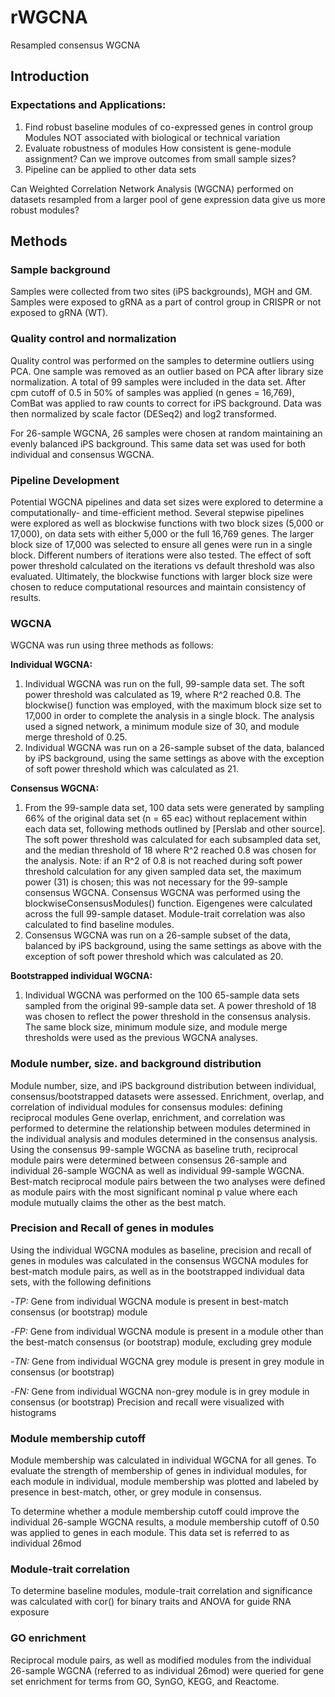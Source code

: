 # rWGCNA
Resampled consensus WGCNA

## Introduction
### Expectations and Applications:
1) Find robust baseline modules of co-expressed genes in control group
   Modules NOT associated with biological or technical variation
2) Evaluate robustness of modules
   How consistent is gene-module assignment?
   Can we improve outcomes from small sample sizes?
3) Pipeline can be applied to other data sets

Can Weighted Correlation Network Analysis (WGCNA) performed on datasets resampled from a larger pool of gene expression data give us more robust modules?

## Methods
### Sample background
Samples were collected from two sites (iPS backgrounds), MGH and GM. Samples were exposed to gRNA as a part of control group in CRISPR or not exposed to gRNA (WT).

### Quality control and normalization
Quality control was performed on the samples to determine outliers using PCA. One sample was removed as an outlier based on PCA after library size normalization. A total of 99 samples were included in the data set. After cpm cutoff of 0.5 in 50% of samples was applied (n genes = 16,769), ComBat was applied to raw counts to correct for iPS background. Data was then normalized by scale factor (DESeq2) and log2 transformed.

For 26-sample WGCNA, 26 samples were chosen at random maintaining an evenly balanced iPS background. This same data set was used for both individual and consensus WGCNA.

### Pipeline Development
Potential WGCNA pipelines and data set sizes were explored to determine a computationally- and time-efficient method. Several stepwise pipelines were explored as well as blockwise functions with two block sizes (5,000 or 17,000), on data sets with either 5,000 or the full 16,769 genes. The larger block size of 17,000 was selected to ensure all genes were run in a single block. Different numbers of iterations were also tested. The effect of soft power threshold calculated on the iterations vs default threshold was also evaluated. Ultimately, the blockwise functions with larger block size were chosen to reduce computational resources and maintain consistency of results.

### WGCNA
WGCNA was run using three methods as follows:

**Individual WGCNA:**
1. Individual WGCNA was run on the full, 99-sample data set. The soft power threshold was calculated as 19, where R^2 reached 0.8. The blockwise() function was employed, with the maximum block size set to 17,000 in order to complete the analysis in a single block. The analysis used a signed network, a minimum module size of 30, and module merge threshold of 0.25. 
2. Individual WGCNA was run on a 26-sample subset of the data, balanced by iPS background, using the same settings as above with the exception of soft power threshold which was calculated as 21.

**Consensus WGCNA:**
1. From the 99-sample data set, 100 data sets were generated by sampling 66% of the original data set (n = 65 eac) without replacement within each data set, following methods outlined by [Perslab and other source]. The soft power threshold was calculated for each subsampled data set, and the median threshold of 18 where R^2 reached 0.8 was chosen for the analysis. Note: if an R^2 of 0.8 is not reached during soft power threshold calculation for any given sampled data set, the maximum power (31) is chosen; this was not necessary for the 99-sample consensus WGCNA. Consensus WGCNA was performed using the blockwiseConsensusModules() function. Eigengenes were calculated across the full 99-sample dataset. Module-trait correlation was also calculated to find baseline modules.
2. Consensus WGCNA was run on a 26-sample subset of the data, balanced by iPS background, using the same settings as above with the exception of soft power threshold which was calculated as 20.

**Bootstrapped individual WGCNA:**
1. Individual WGCNA was performed on the 100 65-sample data sets sampled from the original 99-sample data set. A power threshold of 18 was chosen to reflect the power threshold in the consensus analysis. The same block size, minimum module size, and module merge thresholds were used as the previous WGCNA analyses.

### Module number, size. and background distribution
Module number, size, and iPS background distribution between individual, consensus/bootstrapped datasets were assessed.
Enrichment, overlap, and correlation of individual modules for consensus modules: defining reciprocal modules
Gene overlap, enrichment, and correlation was performed to determine the relationship between modules determined in the individual analysis and modules determined in the consensus analysis. Using the consensus 99-sample WGCNA as baseline truth, reciprocal module pairs were determined between consensus 26-sample and individual 26-sample WGCNA as well as individual 99-sample WGCNA. Best-match reciprocal module pairs between the two analyses were defined as module pairs with the most significant nominal p value where each module mutually claims the other as the best match.

### Precision and Recall of genes in modules
Using the individual WGCNA modules as baseline, precision and recall of genes in modules was calculated in the consensus WGCNA modules for best-match module pairs, as well as in the bootstrapped individual data sets, with the following definitions

   -_TP:_ Gene from individual WGCNA module is present in best-match consensus (or bootstrap) module

   -_FP:_ Gene from individual WGCNA module is present in a module other than the best-match consensus (or bootstrap) module, excluding grey module

   -_TN:_ Gene from individual WGCNA grey module is present in grey module in consensus (or bootstrap)

   -_FN:_ Gene from individual WGCNA non-grey module is in grey module in consensus (or bootstrap)
Precision and recall were visualized with histograms

### Module membership cutoff
Module membership was calculated in individual WGCNA for all genes. To evaluate the strength of membership of genes in individual modules, for each module in individual, module membership was plotted and labeled by presence in best-match, other, or grey module in consensus. 

To determine whether a module membership cutoff could improve the individual 26-sample WGCNA results, a module membership cutoff of 0.50 was applied to genes in each module. This data set is referred to as individual 26mod

### Module-trait correlation
To determine baseline modules, module-trait correlation and significance was calculated with cor() for binary traits and ANOVA for guide RNA exposure

### GO enrichment
Reciprocal module pairs, as well as modified modules from the individual 26-sample WGCNA (referred to as individual 26mod) were queried for gene set enrichment for terms from GO, SynGO, KEGG, and Reactome.
